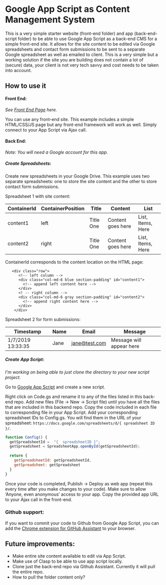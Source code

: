 # Google App Script as Content Management System

This is a very simple starter website (front-end folder) and app (back-end-script folder) to be able to use Google App Script as a back-end CMS for a simple front-end site. It allows for the site content to be edited via Google spreadsheets and contact form submissions to be sent to a separate Google spreadsheet as well as emailed to client. This is a very simple but a working solution if the site you are building does not contain a lot of (secure) data, your client is not very tech savvy and cost needs to be taken into account. 

## How to use it

#### Front End:

*See [Front End Page](https://google-app-script-as-cms.netlify.com/) here.*

You can use any front-end site. This example includes a simple HTML/CSS/JS page but any front-end framework will work as well. Simply connect to your App Script via Ajax call. 

#### Back End:

*Note: You will need a Google account for this app.*

##### Create Spreadsheets:
Create new spreadsheets in your Google Drive. This example uses two separate spreadsheets: one to store the site content and the other to store contact form submissions. 

Spreadsheet 1 with site content:

ContainerId | ContainerPosition | Title | Content | List 
 --- | --- | --- | --- | --- 
content1 | left | Title One | Content goes here | List, Items, Here
content2 | right | Title One | Content goes here | List, Items, Here

ContainerId corresponds to the content location on the HTML page:
```
   <div class="row">
      <!-- left column -->
      <div class="col-md-6 blue section-padding" id="content1">
        <!-- append left content here -->
      </div>
      <! -- right column -->
      <div class="col-md-6 gray section-padding" id="content2">
        <!-- append right content here -->
      </div>
    </div>
```

Spreadsheet 2 for form submissions:

Timestamp | Name | Email | Message 
--- | --- | --- | --- 
 1/7/2019 13:33:35 | Jane | jane@test.com | Message will appear here
 
##### Create App Script:
*I'm working on being able to just clone the directory to your new script project.*

Go to [Google App Script](https://script.google.com) and create a new script.

Right click on Code.gs and rename it to any of the files listed in this back-end repo. Add new files (File -> New -> Script file) until you have all the files that are included in this backend repo. Copy the code included in each file to corresponding file in your App Script. Add your corresponding spreadsheet IDs to Config.gs. You will find them in the URL of your spreadsheet: `https://docs.google.com/spreadsheets/d/{ spreadsheet ID }/`. 

```javascript
function Config() {
  getSpreadsheetId =  "{  spreadsheetID }";
  getSpreadsheet = SpreadsheetApp.openById(getSpreadsheetId);
  
  return {
    getSpreadsheetId: getSpreadsheetId,
    getSpreadsheet: getSpreadsheet
  }
}
``` 

Once your code is completed, Publish -> Deploy as web app (repeat this every time after you make changes to your code). Make sure to allow ‘Anyone, even anonymous’ access to your app. Copy the provided app URL to your Ajax call in the front-end. 

### Github support:

If you want to commit your code to Github from Google App Script, you can add the [Chrome extension for GitHub Assistant](https://chrome.google.com/webstore/detail/google-apps-script-github/lfjcgcmkmjjlieihflfhjopckgpelofo?hl=en) to your browser. 


## Future improvements:

- Make entire site content available to edit via App Script.
- Make use of Clasp to be able to use app script locally.
- Clone just the back-end repo via Github Assistant. Currently it will pull the entire repo.
- How to pull the folder content only?



